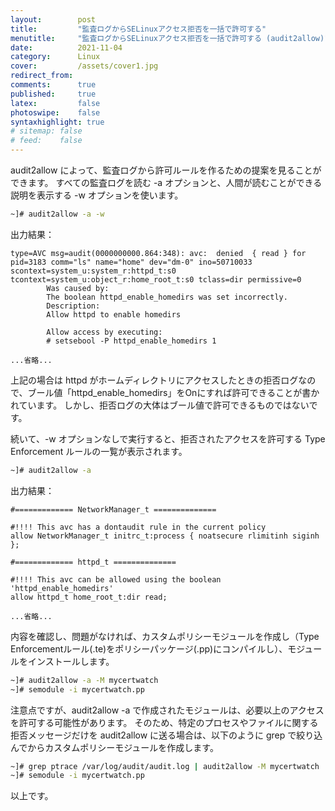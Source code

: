 ```yaml
---
layout:        post
title:         "監査ログからSELinuxアクセス拒否を一括で許可する"
menutitle:     "監査ログからSELinuxアクセス拒否を一括で許可する (audit2allow)"
date:          2021-11-04
category:      Linux
cover:         /assets/cover1.jpg
redirect_from:
comments:      true
published:     true
latex:         false
photoswipe:    false
syntaxhighlight: true
# sitemap: false
# feed:    false
---
```


audit2allow によって、監査ログから許可ルールを作るための提案を見ることができます。
すべての監査ログを読む -a オプションと、人間が読むことができる説明を表示する -w オプションを使います。
```bash
~]# audit2allow -a -w
```
出力結果：
```
type=AVC msg=audit(0000000000.864:348): avc:  denied  { read } for  pid=3183 comm="ls" name="home" dev="dm-0" ino=50710033 scontext=system_u:system_r:httpd_t:s0 tcontext=system_u:object_r:home_root_t:s0 tclass=dir permissive=0
        Was caused by:
        The boolean httpd_enable_homedirs was set incorrectly.
        Description:
        Allow httpd to enable homedirs

        Allow access by executing:
        # setsebool -P httpd_enable_homedirs 1

...省略...
```
上記の場合は httpd がホームディレクトリにアクセスしたときの拒否ログなので、ブール値「httpd_enable_homedirs」をOnにすれば許可できることが書かれています。
しかし、拒否ログの大体はブール値で許可できるものではないです。

続いて、-w オプションなしで実行すると、拒否されたアクセスを許可する Type Enforcement ルールの一覧が表示されます。
```bash
~]# audit2allow -a
```
出力結果：
```
#============= NetworkManager_t ==============

#!!!! This avc has a dontaudit rule in the current policy
allow NetworkManager_t initrc_t:process { noatsecure rlimitinh siginh };

#============= httpd_t ==============

#!!!! This avc can be allowed using the boolean 'httpd_enable_homedirs'
allow httpd_t home_root_t:dir read;

...省略...
```

内容を確認し、問題がなければ、カスタムポリシーモジュールを作成し（Type Enforcementルール(.te)をポリシーパッケージ(.pp)にコンパイルし）、モジュールをインストールします。
```bash
~]# audit2allow -a -M mycertwatch
~]# semodule -i mycertwatch.pp
```
注意点ですが、audit2allow -a で作成されたモジュールは、必要以上のアクセスを許可する可能性があります。
そのため、特定のプロセスやファイルに関する拒否メッセージだけを audit2allow に送る場合は、以下のように grep で絞り込んでからカスタムポリシーモジュールを作成します。
```bash
~]# grep ptrace /var/log/audit/audit.log | audit2allow -M mycertwatch
~]# semodule -i mycertwatch.pp
```

以上です。
